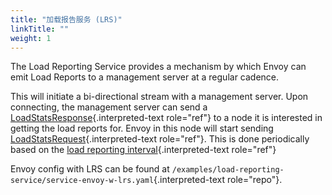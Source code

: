 ```yaml
---
title: "加载报告服务 (LRS)"
linkTitle: ""
weight: 1
---
```


The Load Reporting Service provides a mechanism by which Envoy can emit
Load Reports to a management server at a regular cadence.

This will initiate a bi-directional stream with a management server.
Upon connecting, the management server can send a
[LoadStatsResponse](envoy_v3_api_msg_service.load_stats.v3.LoadStatsResponse){.interpreted-text
role="ref"} to a node it is interested in getting the load reports for.
Envoy in this node will start sending
[LoadStatsRequest](envoy_v3_api_msg_service.load_stats.v3.LoadStatsRequest){.interpreted-text
role="ref"}. This is done periodically based on the
[load reporting interval](envoy_v3_api_field_service.load_stats.v3.LoadStatsResponse.load_reporting_interval){.interpreted-text
role="ref"}

Envoy config with LRS can be found at
`/examples/load-reporting-service/service-envoy-w-lrs.yaml`{.interpreted-text
role="repo"}.
